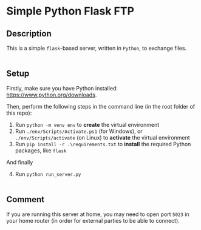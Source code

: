 # Simple Python Flask FTP

## Description

This is a simple `flask`-based server, written in `Python`, to exchange files.<br><br>

## Setup

Firstly, make sure you have Python installed: https://www.python.org/downloads.

Then, perform the following steps in the command line (in the root folder of this repo):

1. Run `python -m venv env` to **create** the virtual environment
2. Run `./env/Scripts/Activate.ps1` (for Windows), or `./env/Scripts/activate` (on Linux) to **activate** the virtual environment
3. Run `pip install -r .\requirements.txt` to **install** the required Python packages, like `flask`

And finally

4. Run `python run_server.py`
<br><br>

## Comment

If you are running this server at home, you may need to open port `5023` in your home router (in order for external parties to be able to connect).